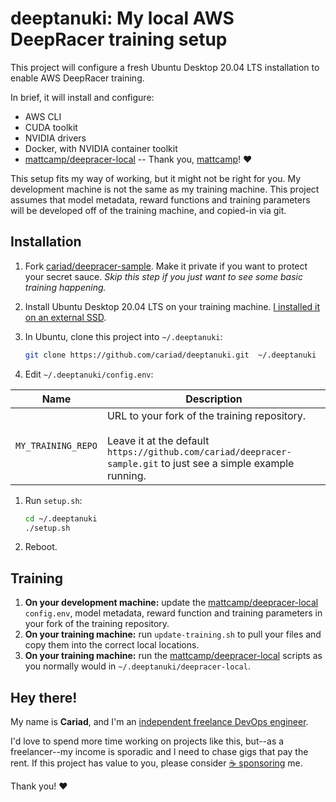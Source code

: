 # deeptanuki: My local AWS DeepRacer training setup

This project will configure a fresh Ubuntu Desktop 20.04 LTS installation to enable AWS DeepRacer training.

In brief, it will install and configure:

- AWS CLI
- CUDA toolkit
- NVIDIA drivers
- Docker, with NVIDIA container toolkit
- [mattcamp/deepracer-local](https://github.com/mattcamp/deepracer-local) -- Thank you, [mattcamp](https://github.com/mattcamp)! ❤️

This setup fits my way of working, but it might not be right for you. My development machine is not the same as my training machine. This project assumes that model metadata, reward functions and training parameters will be developed off of the training machine, and copied-in via git.

## Installation

1. Fork [cariad/deepracer-sample](https://github.com/cariad/deepracer-sample). Make it private if you want to protect your secret sauce. _Skip this step if you just want to see some basic training happening._
1. Install Ubuntu Desktop 20.04 LTS on your training machine. [I installed it on an external SSD](https://blog.cariad.io/2021/05/local-deepracer-training-part-1-installing-ubuntu-on-an-external-ssd/).
1. In Ubuntu, clone this project into `~/.deeptanuki`:

    ```bash
    git clone https://github.com/cariad/deeptanuki.git  ~/.deeptanuki
    ```

1. Edit `~/.deeptanuki/config.env`:

| Name               | Description |
|--------------------|----------------------------------------|
| `MY_TRAINING_REPO` | URL to your fork of the training repository.<br /><br />Leave it at the default `https://github.com/cariad/deepracer-sample.git` to just see a simple example running. |

1. Run `setup.sh`:

    ```bash
    cd ~/.deeptanuki
    ./setup.sh
    ```

1. Reboot.

## Training

1. **On your development machine:** update the [mattcamp/deepracer-local](https://github.com/mattcamp/deepracer-local) `config.env`, model metadata, reward function and training parameters in your fork of the training repository.
1. **On your training machine:** run `update-training.sh` to pull your files and copy them into the correct local locations.
1. **On your training machine:** run the [mattcamp/deepracer-local](https://github.com/mattcamp/deepracer-local) scripts as you normally would in `~/.deeptanuki/deepracer-local`.

## Hey there!

My name is **Cariad**, and I'm an [independent freelance DevOps engineer](https://cariad.io).

I'd love to spend more time working on projects like this, but--as a freelancer--my income is sporadic and I need to chase gigs that pay the rent. If this project has value to you, please consider [☕️ sponsoring](https://github.com/sponsors/cariad) me.

Thank you! ❤️
